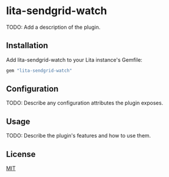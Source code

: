 # lita-sendgrid-watch

TODO: Add a description of the plugin.

## Installation

Add lita-sendgrid-watch to your Lita instance's Gemfile:

``` ruby
gem "lita-sendgrid-watch"
```

## Configuration

TODO: Describe any configuration attributes the plugin exposes.

## Usage

TODO: Describe the plugin's features and how to use them.

## License

[MIT](http://opensource.org/licenses/MIT)
